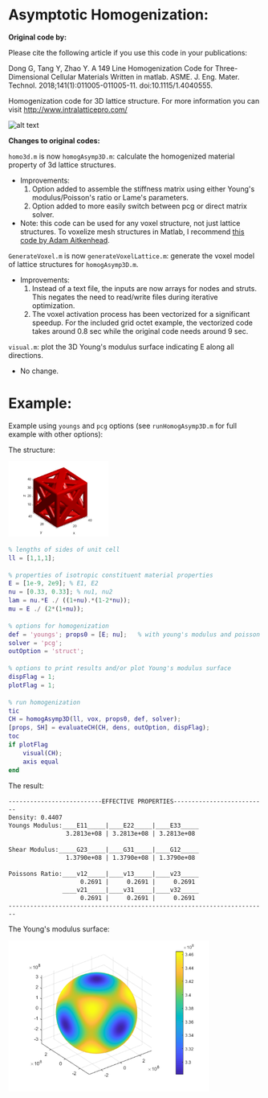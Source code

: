 # Asymptotic Homogenization:

**Original code by:**

Please cite the following article if you use this code in your publications:

Dong G, Tang Y, Zhao Y. A 149 Line Homogenization Code for Three-Dimensional Cellular Materials Written in matlab. ASME. J. Eng. Mater. Technol. 2018;141(1):011005-011005-11. doi:10.1115/1.4040555.

Homogenization code for 3D lattice structure. For more information you can visit http://www.intralatticepro.com/

![alt text](https://github.com/lychan110/homogAsymp3D/blob/master/image/homogenization.JPG)

**Changes to original codes:**

`homo3d.m` is now `homogAsymp3D.m`: calculate the homogenized material property of 3d lattice structures.
* Improvements:
    1. Option added to assemble the stiffness matrix using either Young's modulus/Poisson's ratio or Lame's parameters.
    2. Option added to more easily switch between pcg or direct matrix solver.
* Note: this code can be used for any voxel structure, not just lattice structures. To voxelize mesh structures in Matlab, I recommend [this code by Adam Aitkenhead](https://www.mathworks.com/matlabcentral/fileexchange/27390-mesh-voxelisation).

`GenerateVoxel.m` is now `generateVoxelLattice.m`: generate the voxel model of lattice structures for `homogAsymp3D.m`.
* Improvements:
    1. Instead of a text file, the inputs are now arrays for nodes and struts. This negates the need to read/write files during iterative optimization.
    2. The voxel activation process has been vectorized for a significant speedup. For the included grid octet example, the vectorized code takes around 0.8 sec while the original code needs around 9 sec.

`visual.m`: plot the 3D Young's modulus surface indicating E along all directions.
* No change.

# Example:

Example using `youngs` and `pcg` options (see `runHomogAsymp3D.m` for full example with other options):

The structure:

<img src="https://github.com/lychan110/homogAsymp3D/blob/master/image/grid_octet.png" width="200">

```MATLAB
% lengths of sides of unit cell
ll = [1,1,1];

% properties of isotropic constituent material properties
E = [1e-9, 2e9]; % E1, E2
nu = [0.33, 0.33]; % nu1, nu2
lam = nu.*E ./ ((1+nu).*(1-2*nu));
mu = E ./ (2*(1+nu));

% options for homogenization
def = 'youngs'; props0 = [E; nu];   % with young's modulus and poisson's ratio
solver = 'pcg';
outOption = 'struct';

% options to print results and/or plot Young's modulus surface
dispFlag = 1;
plotFlag = 1;

% run homogenization
tic
CH = homogAsymp3D(ll, vox, props0, def, solver);
[props, SH] = evaluateCH(CH, dens, outOption, dispFlag);
toc
if plotFlag
    visual(CH);
    axis equal
end
```

The result:

```
--------------------------EFFECTIVE PROPERTIES--------------------------
Density: 0.4407
Youngs Modulus:____E11_____|____E22_____|____E33_____
                3.2813e+08 | 3.2813e+08 | 3.2813e+08

Shear Modulus:_____G23_____|____G31_____|____G12_____
                1.3790e+08 | 1.3790e+08 | 1.3790e+08

Poissons Ratio:____v12_____|____v13_____|____v23_____
                    0.2691 |     0.2691 |     0.2691
               ____v21_____|____v31_____|____v32_____
                    0.2691 |     0.2691 |     0.2691
------------------------------------------------------------------------    
```

The Young's modulus surface:

<img src="https://github.com/lychan110/homogAsymp3D/blob/master/image/grid_octet_surface.png" width="400">
